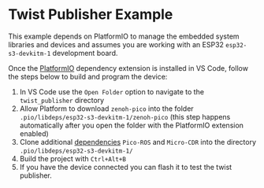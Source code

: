 # Twist Publisher Example

This example depends on PlatformIO to manage the embedded system libraries and devices and assumes you are working with an ESP32 `esp32-s3-devkitm-1` development board.

Once the [PlatformIO](https://platformio.org/) dependency extension is installed in VS Code, follow the steps below to build and program the device:

1. In VS Code use the `Open Folder` option to navigate to the `twist_publisher` directory
1. Allow Platform to download `zenoh-pico` into the folder `.pio/libdeps/esp32-s3-devkitm-1/zenoh-pico` (this step happens automatically after you open the folder with the PlatformIO extension enabled)
1. Clone additional [dependencies](../twist_publisher/platformio.ini#L32-L33) `Pico-ROS` and `Micro-CDR` into the directory `.pio/libdeps/esp32-s3-devkitm-1/` 
1. Build the project with `Ctrl+Alt+B`
1. If you have the device connected you can flash it to test the twist publisher.

